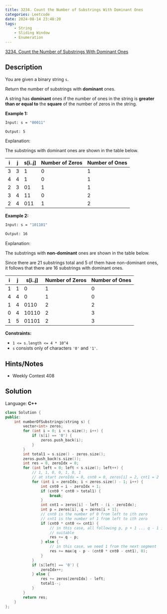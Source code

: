 ```yaml
---
title: 3234. Count the Number of Substrings With Dominant Ones
categories: Leetcode
date: 2024-08-14 23:48:20
tags:
    - String
    - Sliding Window
    - Enumeration
---
```


[3234. Count the Number of Substrings With Dominant Ones](https://leetcode.com/problems/count-the-number-of-substrings-with-dominant-ones/description/)

## Description

You are given a binary string `s`.

Return the number of substrings with **dominant**  ones.

A string has **dominant**  ones if the number of ones in the string is **greater than or equal to**  the **square**  of the number of zeros in the string.

**Example 1:**

```bash
Input: s = "00011"

Output: 5
```

Explanation:

The substrings with dominant ones are shown in the table below.

<table><thead><tr><th>i</th><th>j</th><th>s[i..j]</th><th>Number of Zeros</th><th>Number of Ones</th></tr></thead><tbody><tr><td>3</td><td>3</td><td>1</td><td>0</td><td>1</td></tr><tr><td>4</td><td>4</td><td>1</td><td>0</td><td>1</td></tr><tr><td>2</td><td>3</td><td>01</td><td>1</td><td>1</td></tr><tr><td>3</td><td>4</td><td>11</td><td>0</td><td>2</td></tr><tr><td>2</td><td>4</td><td>011</td><td>1</td><td>2</td></tr></tbody></table>

**Example 2:**

```bash
Input: s = "101101"

Output: 16
```

Explanation:

The substrings with **non-dominant**  ones are shown in the table below.

Since there are 21 substrings total and 5 of them have non-dominant ones, it follows that there are 16 substrings with dominant ones.

<table><thead><tr><th>i</th><th>j</th><th>s[i..j]</th><th>Number of Zeros</th><th>Number of Ones</th></tr></thead><tbody><tr><td>1</td><td>1</td><td>0</td><td>1</td><td>0</td></tr><tr><td>4</td><td>4</td><td>0</td><td>1</td><td>0</td></tr><tr><td>1</td><td>4</td><td>0110</td><td>2</td><td>2</td></tr><tr><td>0</td><td>4</td><td>10110</td><td>2</td><td>3</td></tr><tr><td>1</td><td>5</td><td>01101</td><td>2</td><td>3</td></tr></tbody></table>

**Constraints:**

- `1 <= s.length <= 4 * 10^4`
- `s` consists only of characters `'0'` and `'1'`.

## Hints/Notes

- Weekly Contest 408

## Solution

Language: **C++**

```C++
class Solution {
public:
    int numberOfSubstrings(string s) {
        vector<int> zeros;
        for (int i = 0; i < s.size(); i++) {
            if (s[i] == '0') {
                zeros.push_back(i);
            }
        }
        int total1 = s.size() - zeros.size();
        zeros.push_back(s.size());
        int res = 0, zeroIdx = 0;
        for (int left = 0; left < s.size(); left++) {
            // 1, 1, 0, 0, 1, 0, 1
            // at start zeroIdx = 0, cnt0 = 0, zeros[i] = 2, cnt1 = 2
            for (int i = zeroIdx; i < zeros.size() - 1; i++) {
                int cnt0 = i - zeroIdx + 1;
                if (cnt0 * cnt0 > total1) {
                    break;
                }
                int cnt1 = zeros[i] - left - (i - zeroIdx);
                int p = zeros[i], q = zeros[i + 1];
                // cnt0 is the number of 0 from left to ith zero
                // cnt1 is the number of 1 from left to ith zero
                if (cnt0 * cnt0 <= cnt1) {
                    // in this case, all following p, p + 1 ... q - 1 is
                    // suitable
                    res += q - p;
                } else {
                    // in this case, we need 1 from the next segment
                    res += max(q - p - (cnt0 * cnt0 - cnt1), 0);
                }
            }
            if (s[left] == '0') {
                zeroIdx++;
            } else {
                res += zeros[zeroIdx] - left;
                total1--;
            }
        }
        return res;
    }
};
```
